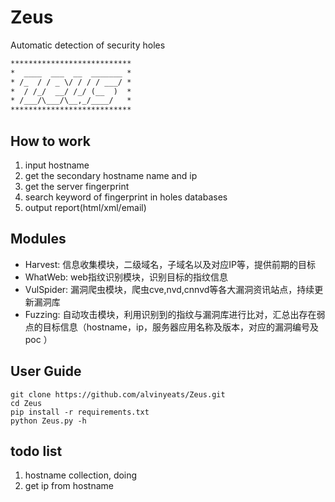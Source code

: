 # Zeus
Automatic detection of security holes

```html
***************************
*  ____  ___  __  _______ *
* /_  / / _ \/ / / / ___/ *
*  / /_/  __/ /_/ (__  )  *
* /___/\___/\__,_/____/   *
***************************
```

## How to work
1. input hostname
2. get the secondary hostname name and ip
3. get the server fingerprint
4. search keyword of fingerprint in holes databases
5. output report(html/xml/email)

## Modules

- Harvest: 信息收集模块，二级域名，子域名以及对应IP等，提供前期的目标 
- WhatWeb: web指纹识别模块，识别目标的指纹信息
- VulSpider: 漏洞爬虫模块，爬虫cve,nvd,cnnvd等各大漏洞资讯站点，持续更新漏洞库
- Fuzzing: 自动攻击模块，利用识别到的指纹与漏洞库进行比对，汇总出存在弱点的目标信息（hostname，ip，服务器应用名称及版本，对应的漏洞编号及poc ）

## User Guide

```git
git clone https://github.com/alvinyeats/Zeus.git
cd Zeus
pip install -r requirements.txt
python Zeus.py -h

```

## todo list
1. hostname collection, doing
2. get ip from hostname
